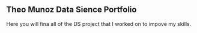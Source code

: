 ## Theo Munoz Data Sience Portfolio
Here you will fina all of the DS project that I worked on to impove my skills.
